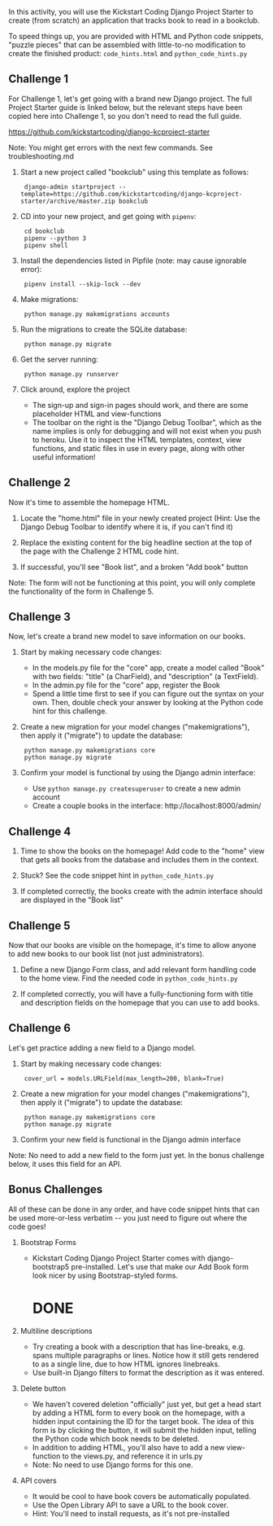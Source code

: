 In this activity, you will use the Kickstart Coding Django Project Starter to
create (from scratch) an application that tracks book to read in a bookclub.

To speed things up, you are provided with HTML and Python code snippets,
"puzzle pieces" that can be assembled with little-to-no modification to create
the finished product: `code_hints.html` and `python_code_hints.py`

Challenge 1
------------------

For Challenge 1, let's get going with a brand new Django project. The full
Project Starter guide is linked below, but the relevant steps have been copied
here into Challenge 1, so you don't need to read the full guide.

<https://github.com/kickstartcoding/django-kcproject-starter>


Note: You might get errors with the next few commands. See troubleshooting.md

1. Start a new project called "bookclub" using this template as follows:

        django-admin startproject --template=https://github.com/kickstartcoding/django-kcproject-starter/archive/master.zip bookclub

2. CD into your new project, and get going with `pipenv`:

        cd bookclub
        pipenv --python 3
        pipenv shell

3. Install the dependencies listed in Pipfile (note: may cause ignorable error):

        pipenv install --skip-lock --dev

4. Make migrations:

        python manage.py makemigrations accounts

5. Run the migrations to create the SQLite database:

        python manage.py migrate

6. Get the server running:

        python manage.py runserver


7. Click around, explore the project
    - The sign-up and sign-in pages should work, and there are some placeholder
      HTML and view-functions
    - The toolbar on the right is the "Django Debug Toolbar", which as the name
      implies is only for debugging and will not exist when you push to heroku.
      Use it to inspect the HTML templates, context, view functions, and
      static files in use in every page, along with other useful information!




Challenge 2
-----------

Now it's time to assemble the homepage HTML.

1. Locate the "home.html" file in your newly created project (Hint: Use the
Django Debug Toolbar to identify where it is, if you can't find it)

2. Replace the existing content for the big headline section at the top of the
page with the Challenge 2 HTML code hint.

3. If successful, you'll see "Book list", and a broken "Add book" button


Note: The form will not be functioning at this point, you will only complete
the functionality of the form in Challenge 5.


Challenge 3
-----------

Now, let's create a brand new model to save information on our books.

1. Start by making necessary code changes:
    - In the models.py file for the "core" app, create a model called "Book"
      with two fields: "title" (a CharField), and "description" (a TextField).
    - In the admin.py file for the "core" app, register the Book
    - Spend a little time first to see if you can figure out the syntax on your
      own. Then, double check your answer by looking at the Python code hint
      for this challenge.

2. Create a new migration for your model changes ("makemigrations"), then apply
it ("migrate") to update the database:

        python manage.py makemigrations core
        python manage.py migrate

3. Confirm your model is functional by using the Django admin interface:
    - Use `python manage.py createsuperuser` to create a new admin account
    - Create a couple books in the interface: http://localhost:8000/admin/



Challenge 4
-----------

1. Time to show the books on the homepage! Add code to the "home" view that
gets all books from the database and includes them in the context.

2. Stuck? See the code snippet hint in `python_code_hints.py`

3. If completed correctly, the books create with the admin interface should
are displayed in the "Book list"



Challenge 5
-----------

Now that our books are visible on the homepage, it's time to allow anyone to
add new books to our book list (not just administrators).

1. Define a new Django Form class, and add relevant form handling code to the
home view. Find the needed code in `python_code_hints.py`

2. If completed correctly, you will have a fully-functioning form with title
and description fields on the homepage that you can use to add books.


Challenge 6
-----------

Let's get practice adding a new field to a Django model.

1. Start by making necessary code changes:

        cover_url = models.URLField(max_length=200, blank=True)

2. Create a new migration for your model changes ("makemigrations"), then apply
it ("migrate") to update the database:

        python manage.py makemigrations core
        python manage.py migrate

3. Confirm your new field is functional in the Django admin interface

Note: No need to add a new field to the form just yet. In the bonus challenge
below, it uses this field for an API.


Bonus Challenges
----------------

All of these can be done in any order, and have code snippet hints that can be
used more-or-less verbatim -- you just need to figure out where the code goes!

1. Bootstrap Forms
    - Kickstart Coding Django Project Starter comes with django-bootstrap5
      pre-installed. Let's use that make our Add Book form look nicer by using
      Bootstrap-styled forms.
      # DONE

2.  Multiline descriptions
    - Try creating a book with a description that has line-breaks, e.g. spans
      multiple paragraphs or lines. Notice how it still gets rendered to as a
      single line, due to how HTML ignores linebreaks.
    - Use built-in Django filters to format the description as it was entered.

3. Delete button
    - We haven't covered deletion "officially" just yet, but get a head start
      by adding a HTML form to every book on the homepage, with a hidden input
      containing the ID for the target book. The idea of this form is by
      clicking the button, it will submit the hidden input, telling the Python
      code which book needs to be deleted.
    - In addition to adding HTML, you'll also have to add a new view-function
      to the views.py, and reference it in urls.py
    - Note: No need to use Django forms for this one.

4. API covers
    - It would be cool to have book covers be automatically populated.
    - Use the Open Library API to save a URL to the book cover.
    - Hint: You'll need to install requests, as it's not pre-installed

